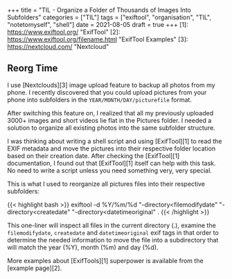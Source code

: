 +++
title = "TIL - Organize a Folder of Thousands of Images Into Subfolders"
categories = ["TIL"]
tags = ["exiftool", "organisation", "TIL", "notetomyself", "shell"]
date = 2021-08-05
draft = true
+++
[1]: https://www.exiftool.org/ "ExifTool"
[2]: https://www.exiftool.org/filename.html "ExifTool Examples"
[3]: https://nextcloud.com/ "Nextcloud"

## Reorg Time

I use [Nextclouds][3] image upload feature to backup all photos from my phone. I recently discovered that you could upload pictures from your phone into subfolders in the `YEAR/MONTH/DAY/picturefile` format.

After switching this feature on, I realized that all my previously uploaded 3000+ images and short videos lie flat in the Pictures folder. I needed a solution to organize all existing photos into the same subfolder structure.

I was thinking about writing a shell script and using [ExifTool][1] to read the EXIF metadata and move the pictures into their respective folder location based on their creation date. After checking the [ExifTool][1] documentation, I found out that [ExifTool][1] itself can help with this task. No need to write a script unless you need something very, very special.

This is what I used to reorganize all pictures files into their respective subfolders:

{{< highlight bash >}}
exiftool -d %Y/%m/%d "-directory<filemodifydate" "-directory<createdate" "-directory<datetimeoriginal" .
{{< /highlight >}}

This one-liner will inspect all files in the current directory (.), examine the `filemodifydate`, `createdate` and `datetimeoriginal` exif tags in that order to determine the needed information to move the file into a subdirectory that will match the year (%Y), month (%m) and day (%d).

More examples about [ExifTools][1] superpower is available from the [example page][2].